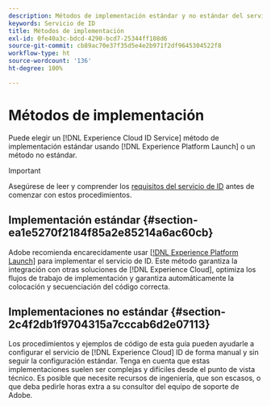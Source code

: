 ```yaml
---
description: Métodos de implementación estándar y no estándar del servicio de identidad de Experience Cloud.
keywords: Servicio de ID
title: Métodos de implementación
exl-id: 0fe40a3c-bdcd-4290-bcd7-25344ff108d6
source-git-commit: cb89ac70e37f35d5e4e2b971f2df9645304522f8
workflow-type: ht
source-wordcount: '136'
ht-degree: 100%

---
```


# Métodos de implementación

Puede elegir un [!DNL Experience Cloud ID Service] método de implementación estándar usando [!DNL Experience Platform Launch] o un método no estándar.

>[!IMPORTANT]
>
>Asegúrese de leer y comprender los [requisitos del servicio de ID](../reference/requirements.md) antes de comenzar con estos procedimientos.

## Implementación estándar {#section-ea1e5270f2184f85a2e85214a6ac60cb}

Adobe recomienda encarecidamente usar [[!DNL Experience Platform Launch]](https://experienceleague.adobe.com/docs/launch/using/implement/solutions/idservice-save.html?lang=es) para implementar el servicio de ID. Este método garantiza la integración con otras soluciones de [!DNL Experience Cloud], optimiza los flujos de trabajo de implementación y garantiza automáticamente la colocación y secuenciación del código correcta.

## Implementaciones no estándar {#section-2c4f2db1f9704315a7cccab6d2e07113}

Los procedimientos y ejemplos de código de esta guía pueden ayudarle a configurar el servicio de [!DNL Experience Cloud] ID de forma manual y sin seguir la configuración estándar. Tenga en cuenta que estas implementaciones suelen ser complejas y difíciles desde el punto de vista técnico. Es posible que necesite recursos de ingeniería, que son escasos, o que deba pedirle horas extra a su consultor del equipo de soporte de Adobe.
